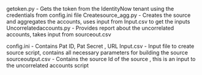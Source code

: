 getoken.py - Gets the token from the IdentityNow tenant using the credentials from config.ini file
Createsource_agg.py - Creates the source and aggregates the accounts, uses input from Input.csv to get the inputs
Uncorrelatedaccounts.py - Provides report about the uncorrelated accounts, takes input from sourceout.csv

config.ini - Contains Pat ID, Pat Secret , URL
Input.csv - Input file to create source script, contains all necessary parameters for building the source
sourceoutput.csv - Contains the source Id of the source , this is an input to the uncorrelated accounts script